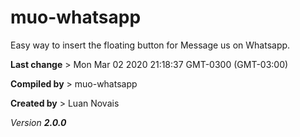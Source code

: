 # muo-whatsapp

Easy way to insert the floating button for Message us on Whatsapp.

__Last change__ > Mon Mar 02 2020 21:18:37 GMT-0300 (GMT-03:00)

__Compiled by__ > muo-whatsapp

__Created by__ > Luan Novais

*Version __2.0.0__*
